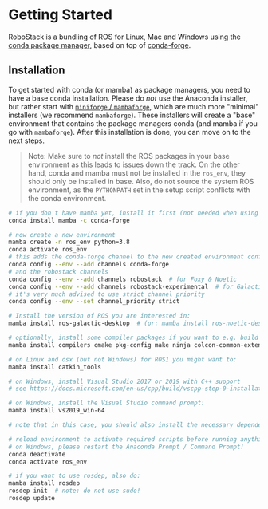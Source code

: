 # Getting Started
RoboStack is a bundling of ROS for Linux, Mac and Windows using the [conda package manager](https://docs.conda.io/en/latest/), based on top of [conda-forge](https://conda-forge.org/).

## Installation
To get started with conda (or mamba) as package managers, you need to have a base conda installation. Please do _not_ use the Anaconda installer, but rather start with [`miniforge` / `mambaforge`](https://github.com/conda-forge/miniforge), which are much more "minimal" installers (we recommend `mambaforge`). These installers will create a "base" environment that contains the package managers conda (and mamba if you go with `mambaforge`). After this installation is done, you can move on to the next steps.

> Note: Make sure to _not_ install the ROS packages in your base environment as this leads to issues down the track. On the other hand, conda and mamba must not be installed in the `ros_env`, they should only be installed in base. Also, do not source the system ROS environment, as the `PYTHONPATH` set in the setup script conflicts with the conda environment.

```bash
# if you don't have mamba yet, install it first (not needed when using mambaforge):
conda install mamba -c conda-forge

# now create a new environment
mamba create -n ros_env python=3.8
conda activate ros_env
# this adds the conda-forge channel to the new created environment configuration 
conda config --env --add channels conda-forge
# and the robostack channels
conda config --env --add channels robostack  # for Foxy & Noetic
conda config --env --add channels robostack-experimental  # for Galactic
# it's very much advised to use strict channel priority
conda config --env --set channel_priority strict

# Install the version of ROS you are interested in:
mamba install ros-galactic-desktop  # (or: mamba install ros-noetic-desktop)

# optionally, install some compiler packages if you want to e.g. build packages in a colcon_ws:
mamba install compilers cmake pkg-config make ninja colcon-common-extensions

# on Linux and osx (but not Windows) for ROS1 you might want to:
mamba install catkin_tools

# on Windows, install Visual Studio 2017 or 2019 with C++ support 
# see https://docs.microsoft.com/en-us/cpp/build/vscpp-step-0-installation?view=msvc-160

# on Windows, install the Visual Studio command prompt:
mamba install vs2019_win-64

# note that in this case, you should also install the necessary dependencies with conda/mamba, if possible

# reload environment to activate required scripts before running anything
# on Windows, please restart the Anaconda Prompt / Command Prompt!
conda deactivate
conda activate ros_env

# if you want to use rosdep, also do:
mamba install rosdep
rosdep init  # note: do not use sudo!
rosdep update
```

